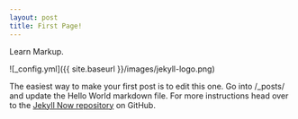 ```yaml
---
layout: post
title: First Page!
---
```


Learn Markup.

![_config.yml]({{ site.baseurl }}/images/jekyll-logo.png)

The easiest way to make your first post is to edit this one. Go into /_posts/ and update the Hello World markdown file. For more instructions head over to the [Jekyll Now repository](https://github.com/barryclark/jekyll-now) on GitHub.